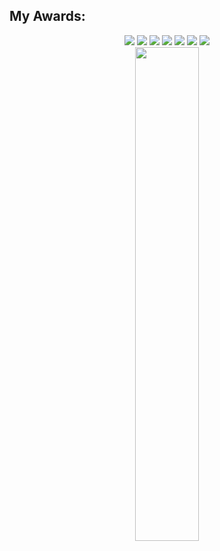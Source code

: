 <h2>My Awards:</h2>
<p align="center">
  <a href="https://github.com/unyamma"><img src="https://img.shields.io/badge/Svelte-4A4A55?style=for-the-badge&logo=svelte&logoColor=FF3E00"></a>
  <a href="https://github.com/unyamma"><img src="https://img.shields.io/badge/Vercel-000000?style=for-the-badge&logo=vercel&logoColor=white"></a>
  <a href="https://github.com/unyamma"><img src="https://img.shields.io/badge/TypeScript-007ACC?style=for-the-badge&logo=typescript&logoColor=white"></a>
  <a href="https://github.com/unyamma"><img src="https://img.shields.io/badge/Lua-2C2D72?style=for-the-badge&logo=lua&logoColor=white"></a>
  <a href="https://github.com/unyamma"><img src="https://img.shields.io/badge/Go-00ADD8?style=for-the-badge&logo=go&logoColor=white"></a>
  <a href="https://github.com/unyamma"><img src="https://img.shields.io/badge/Google_Cloud-4285F4?style=for-the-badge&logo=google-cloud&logoColor=white"></a>
  <a href="https://github.com/unyamma"><img src="https://img.shields.io/badge/Visual_Studio_Code-0078D4?style=for-the-badge&logo=visual%20studio%20code&logoColor=white"></a>

  <br/>
  <img src="https://lent.az/storage/news/2024/may/31/big/66598f6913e3d66598f6913e3e171714544966598f6913e3966598f6913e3b.jpg" style="width:45%"></a>
</p>
